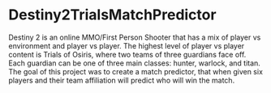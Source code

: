 # Destiny2TrialsMatchPredictor
Destiny 2 is an online MMO/First Person Shooter that has a mix of player vs environment and player vs player. The highest level of player vs player content is Trials of Osiris, where two teams of three guardians face off. Each guardian can be one of three main classes: hunter, warlock, and titan. The goal of this project was to create a match predictor, that when given six players and their team affiliation will predict who will win the match. 
